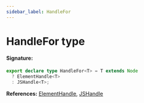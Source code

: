 ```yaml
---
sidebar_label: HandleFor
---
```


# HandleFor type

#### Signature:

```typescript
export declare type HandleFor<T> = T extends Node
  ? ElementHandle<T>
  : JSHandle<T>;
```

**References:** [ElementHandle](./puppeteer.elementhandle.md), [JSHandle](./puppeteer.jshandle.md)
